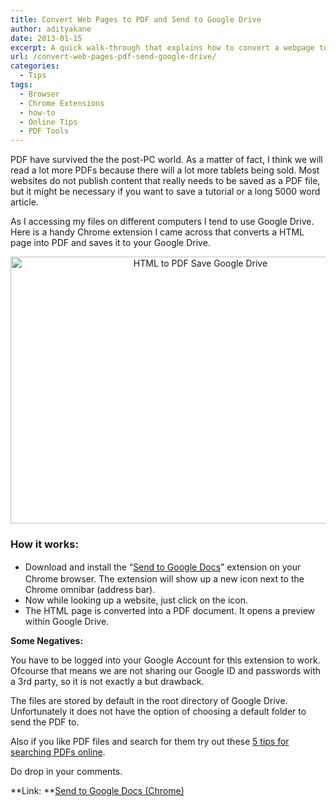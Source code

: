 ```yaml
---
title: Convert Web Pages to PDF and Send to Google Drive
author: adityakane
date: 2013-01-15
excerpt: A quick walk-through that explains how to convert a webpage to a PDF file and then save it to Google Drive in a single click from your Chrome browser.
url: /convert-web-pages-pdf-send-google-drive/
categories:
  - Tips
tags:
  - Browser
  - Chrome Extensions
  - how-to
  - Online Tips
  - PDF Tools
---
```

PDF have survived the the post-PC world. As a matter of fact, I think we will read a lot more PDFs because there will a lot more tablets being sold. Most websites do not publish content that really needs to be saved as a PDF file, but it might be necessary if you want to save a tutorial or a long 5000 word article.

As I accessing my files on different computers I tend to use Google Drive. Here is a handy Chrome extension I came across that converts a HTML page into PDF and saves it to your Google Drive.

<p style="text-align: center;">
  <a href="http://cdn.devilsworkshop.org/files/2013/01/HTML-to-PDF-Save-Google-Drive.png"><img class=" wp-image-70568 aligncenter" alt="HTML to PDF Save Google Drive" src="http://cdn.devilsworkshop.org/files/2013/01/HTML-to-PDF-Save-Google-Drive.png" width="592" height="427" /></a>
</p>

### How it works:

  * <span style="font-size: 14px; line-height: 1.5;">Download and install the &#8220;<a href="https://chrome.google.com/webstore/detail/send-to-google-docs/cppogeekogbladboceekjeiibihnkbhp" onclick="_gaq.push(['_trackEvent', 'outbound-article', 'https://chrome.google.com/webstore/detail/send-to-google-docs/cppogeekogbladboceekjeiibihnkbhp', 'Send to Google Docs']);" >Send to Google Docs</a>&#8221; extension on your Chrome browser. The extension will show up a new icon next to the Chrome omnibar (address bar).</span>
  * Now while looking up a website, just click on the icon.
  * The HTML page is converted into a PDF document. It opens a preview within Google Drive.

**Some Negatives:**

You have to be logged into your Google Account for this extension to work. Ofcourse that means we are not sharing our Google ID and passwords with a 3rd party, so it is not exactly a but drawback.

The files are stored by default in the root directory of Google Drive. Unfortunately it does not have the option of choosing a default folder to send the PDF to.

Also if you like PDF files and search for them try out these [5 tips for searching PDFs online][1].

Do drop in your comments.

**Link: **<a href="https://chrome.google.com/webstore/detail/send-to-google-docs/cppogeekogbladboceekjeiibihnkbhp/" onclick="_gaq.push(['_trackEvent', 'outbound-article', 'https://chrome.google.com/webstore/detail/send-to-google-docs/cppogeekogbladboceekjeiibihnkbhp/', 'Send to Google Docs (Chrome)']);" >Send to Google Docs (Chrome)</a>

 [1]: http://devilsworkshop.org/tips/5-great-ways-to-search-for-pdf-documents-online/24335/ "5 Great Ways to Search for PDF Documents Online"
